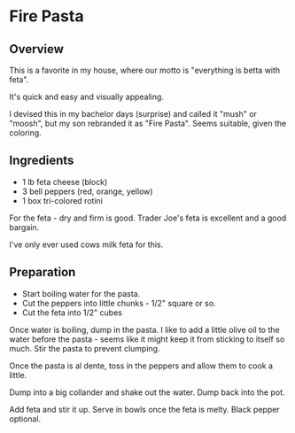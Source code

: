 # Fire Pasta

## Overview

This is a favorite in my house, where our motto is "everything is betta with feta".

It's quick and easy and visually appealing.

I devised this in my bachelor days (surprise) and called it "mush" or "moosh", but my son 
rebranded it as "Fire Pasta". Seems suitable, given the coloring.

## Ingredients
* 1 lb feta cheese (block)
* 3 bell peppers (red, orange, yellow)
* 1 box tri-colored rotini 

For the feta - dry and firm is good. Trader Joe's feta is excellent and a good bargain. 

I've only ever used cows milk feta for this.

## Preparation
* Start boiling water for the pasta.
* Cut the peppers into little chunks - 1/2" square or so.
* Cut the feta into 1/2" cubes

Once water is boiling, dump in the pasta. I like to add a little olive oil to 
the water before the pasta - seems like it might keep it from sticking to itself
so much. Stir the pasta to prevent clumping.

Once the pasta is al dente, toss in the peppers and allow them to cook a little. 

Dump into a big collander and shake out the water. Dump back into the pot. 

Add feta and stir it up. Serve in bowls once the feta is melty. Black pepper optional.

